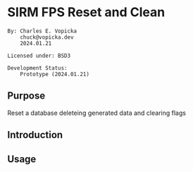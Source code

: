 # SIRM FPS Reset and Clean

    By: Charles E. Vopicka
        chuck@vopicka.dev
        2024.01.21

    Licensed under: BSD3

    Development Status:
        Prototype (2024.01.21)

## Purpose

Reset a database deleteing generated data and clearing flags

## Introduction

## Usage
